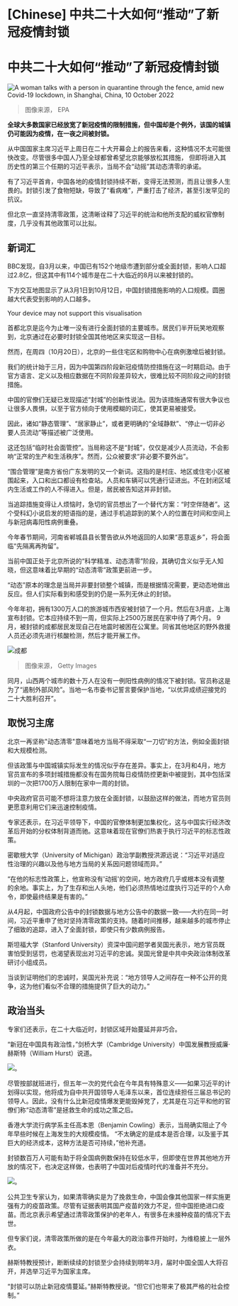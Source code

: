 # [Chinese] 中共二十大如何“推动”了新冠疫情封锁

#  中共二十大如何“推动”了新冠疫情封锁


![A woman talks with a person in quarantine through the fence, amid new Covid-19 lockdown, in Shanghai, China, 10 October 2022](_127268235_chinalockdown.jpg)

> 图像来源，  EPA

**全球大多数国家已经放宽了新冠疫情的限制措施，但中国却是个例外，该国的城镇仍可能因为疫情，在一夜之间被封锁。**

从中国国家主席习近平上周日在二十大开幕会上的报告来看，这种情况不太可能很快改变。尽管很多中国人乃至全球都曾希望北京能够放松其措施， 但即将进入其历史性的第三个任期的习近平表示，当局不会“动摇”其动态清零的承诺。

有了习近平首肯，中国各地的疫情封锁持续不断，变得无法预测，而且让很多人生畏的。封锁引发了食物短缺，导致了“看病难”，严重打击了经济，甚至引发罕见的抗议。

但北京一直坚持清零政策，这清晰诠释了习近平的统治和他所支配的威权官僚制度，几乎没有其他政策可以比拟。


##  新词汇

BBC发现，自3月以来，中国已有152个地级市遭到部分或全面封锁，影响人口超过2.8亿，但这其中有114个城市是在二十大临近的8月以来被封锁的。

下方交互地图显示了从3月1日到10月12日，中国封锁措施影响的人口规模。圆圈越大代表受到影响的人口越多。

Your device may not support this visualisation

首都北京是迄今为止唯一没有进行全面封锁的主要城市。居民们半开玩笑地观察到，北京通过在必要时封锁全国其他地区来实现这一目标。

然而，在周四（10月20日），北京的一些住宅区和购物中心在病例激增后被封锁。

我们的统计始于三月，因为中国第四阶段新冠疫情防控措施在这一时期启动。由于官方语言、定义以及相应数据在不同阶段差异较大，很难比较不同阶段之间的封锁措施。

中国的官僚们无疑已发现描述“封城”的创新性说法。因为该措施通常有很大争议也让很多人畏惧，以至于官方倾向于使用模糊的词汇，使其更易被接受。

因此，诸如“静态管理”、“居家静止”，或者更明确的“全域静默”、“停止一切非必要人员流动”等描述被广泛使用。

这还包括“临时社会面管控”。当局称这不是“封城”，仅仅是减少人员流动，不会影响“正常的生产和生活秩序”。然而，公众被要求“非必要不要外出”。

“围合管理”是南方省份广东发明的又一个新词。这指的是村庄、地区或住宅小区被围起来，入口和出口都设有检查站。人员和车辆可以凭通行证进出。不在封闭区域内生活或工作的人不得进入。但是，居民被告知这并非封锁。

当追踪措施变得让人烦恼时，急切的官员想出了一个替代方案：“时空伴随者”。这个受科幻小说启发的短语指的是，通过手机追踪到的某个人的位置在时间和空间上与新冠病毒阳性病例重叠。

今年春节期间，河南省郸城县县长警告欲从外地返回的人如果“恶意返乡”，将会面临“先隔离再拘留”。

当前中国正处于北京所说的“科学精准、动态清零”阶段，其确切含义似乎无人知晓，但这意味着比早期的“动态清零”政策更前进一步。

“动态”原本的理念是当局并非要封锁整个城镇，而是根据情况需要，更动态地做出反应。但人们实际看到和感受到的仍是一系列无休止的封锁。

今年年初，拥有1300万人口的旅游城市西安被封锁了一个月。然后在3月底，上海宣布封锁。它本应持续不到一周，但实际上2500万居民在家中待了两个月。 9月，被封锁的成都居民发现自己在地震时被困在公寓里。同省其他地区的野外救援人员还必须先进行核酸检测，然后才能开展工作。

![成都](_127268239_gettyimages-1419922202.jpg)

> 图像来源，  Getty Images

同月，山西两个城市的数十万人在没有一例阳性病例的情况下被封锁。官员称这是为了“遏制外部风险”。当地一名市委书记誓言要保护当地，“以优异成绩迎接党的二十大胜利召开”。

##  取悦习主席

北京一再坚称"动态清零"意味着地方当局不得采取“一刀切”的方法，例如全面封锁和大规模检测。

但该政策与中国城镇实际发生的情况似乎存在差异。事实上，在3月和4月，地方官员宣布的多项封城措施都没有在国务院每日疫情防控更新中被提到，其中包括深圳的一次把1700万人限制在家中一周的封锁。

中央政府官员可能不想将注意力放在全面封锁，以鼓励这样的做法，而地方官员则更愿意利用它们来迅速控制疫情。

专家还表示，在习近平领导下，中国的官僚体制更加集权化，这与中国实行经济改革后开始的分权体制背道而驰。这意味着现在官僚们热衷于执行习近平的标志性政策。

密歇根大学（University of Michigan）政治学副教授洪源远说：“习近平对适应性治理的兴趣以及他与地方当局的关系因问题领域而异。”

“在他的标志性政策上，他宣称没有'动摇'的空间，地方政府几乎或根本没有调整的余地。事实上，为了生存和出人头地，他们必须热情地过度执行习近平的个人命令，即使最终结果是有害的。”

从4月起，中国政府公告中的封锁数据与地方公告中的数据一致——大约在同一时间，习近平重申了他对坚持清零政策的支持。随着时间推移，越来越多的城市停止了细致的追踪，进入了全面封锁，即使只有少数病例报告。

斯坦福大学（Stanford University）资深中国问题学者吴国光表示，地方官员既害怕受到惩罚，也渴望表现出对习近平的忠诚。吴国光曾是中共中央政治体制改革研讨小组成员。

当谈到证明他们的忠诚时，吴国光补充说：“地方领导人之间存在一种不公开的竞争，这为他们看似不合理的措施提供了巨大的动力。”

##  政治当头

专家们还表示，在二十大临近时，封锁区域开始蔓延并非巧合。

“新冠在中国具有政治性，”剑桥大学（Cambridge University）中国发展教授威廉·赫斯特（William Hurst）说道。

![。](_127283430_004copy.jpg)

尽管按部就班进行，但五年一次的党代会在今年具有特殊意义——如果习近平的计划得以实现，他将成为自中共开国领导人毛泽东以来，首位连续担任三届总书记的领导人。因此，没有什么比新冠疫情爆发更能毁掉党了，尤其是在习近平和他的官僚们称“动态清零”是拯救生命的成功之策之后。

香港大学流行病学系主任高本恩（Benjamin Cowling）表示，当局确实阻止了今年早些时候在上海发生的大规模疫情。 “不太确定的是成本是否合理，以及鉴于其巨大的经济成本，这种方法是否可持续，”他补充道。

封锁数百万人可能有助于将全国病例数保持在较低水平，但即使在世界其他地方开放的情况下，也决定这样做，也表明了中国对后疫情时代的准备并不充分。

![。](_127283428_c525945d-c418-433c-aeb2-16f8fb7a38f7.jpg)

公共卫生专家认为，如果清零确实是为了挽救生命，中国会像其他国家一样实施更强有力的疫苗政策。尽管有证据表明其国产疫苗的效力不足，但中国拒绝进口疫苗。而北京表示希望通过清零政策保护的老年人，有很多在未接种疫苗的情况下去世。

但专家们说，清零政策所做的是在今年最大的政治事件开始时，为维稳披上一层外衣。

赫斯特教授预计，断断续续的封锁至少会持续到明年3月，届时中国全国人大将召开，并选举习近平为国家主席。

“封锁可以防止新冠疫情蔓延。”赫斯特教授说。“但它们也带来了极其严格的社会控制。”


